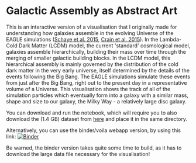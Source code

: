 # Galactic Assembly as Abstract Art

This is an interactive version of a visualisation that I originally made for understanding how galaxies assemble in the evolving Universe of the EAGLE simulations ([Schaye et al. 2015](https://ui.adsabs.harvard.edu/abs/2015MNRAS.446..521S/abstract), [Crain et al. 2015](https://ui.adsabs.harvard.edu/abs/2015MNRAS.450.1937C/abstract)). In the Lambda-Cold Dark Matter (LCDM) model, the current 'standard' cosmological model, galaxies assemble hierarchically, building their mass over time through the merging of smaller galactic building blocks. In the LCDM model, this hierarchical assembly is mainly governed by the distribution of the cold dark matter in the very early universe, itself determined by the details of the events following the Big Bang. The EAGLE simulations simulate these events from just after the Big Bang, right out to the present day in a representative volume of a Universe. This visualisation shows the track of all of the simulation particles which eventually form into a galaxy with a similar mass, shape and size to our galaxy, the Milky Way - a relatively large disc galaxy. 

You can download and run the notebook, which will require you to also download the (1.4 GB) dataset from [here](https://www.zenodo.org/record/3865515/files/EAGLE_MW_trace_coords.npy?download=1) and place it in the same directory.

Alternatively, you can use the binder/voila webapp version, by using this link: [![Binder](https://mybinder.org/badge_logo.svg)](https://mybinder.org/v2/gh/jmackereth/galactic-assembly-art.git/master?urlpath=%2Fvoila%2Frender%2Fnotebook%2Fgalaxy-assembly-art.ipynb)

Be warned, the binder version takes quite some time to build, as it has to download the large data file necessary for the visualisation!
